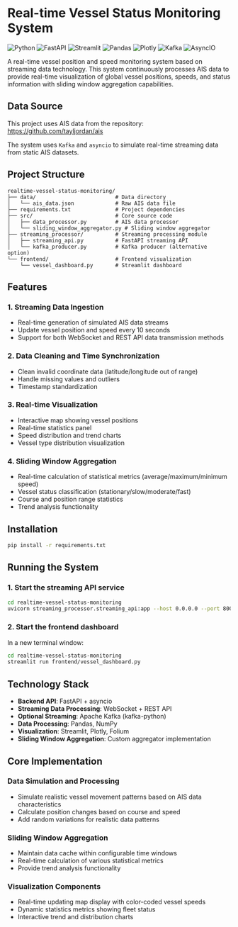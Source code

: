 # Real-time Vessel Status Monitoring System

![Python](https://img.shields.io/badge/python-3.8%2B-blue)
![FastAPI](https://img.shields.io/badge/fastapi-0.68.0-green)
![Streamlit](https://img.shields.io/badge/streamlit-1.12.0-orange)
![Pandas](https://img.shields.io/badge/pandas-1.3.0-yellow)
![Plotly](https://img.shields.io/badge/plotly-5.0.0-blue)
![Kafka](https://img.shields.io/badge/kafka-2.8.0-red)
![AsyncIO](https://img.shields.io/badge/asyncio-%20-lightblue)

A real-time vessel position and speed monitoring system based on streaming data technology. This system continuously processes AIS data to provide real-time visualization of global vessel positions, speeds, and status information with sliding window aggregation capabilities.

## Data Source

This project uses AIS data from the repository: https://github.com/tayljordan/ais

The system uses ```Kafka``` and ```asyncio``` to simulate real-time streaming data from static AIS datasets.

## Project Structure

```
realtime-vessel-status-monitoring/
├── data/                         # Data directory
│   └── ais_data.json             # Raw AIS data file
├── requirements.txt              # Project dependencies
├── src/                          # Core source code
│   ├── data_processor.py         # AIS data processor
│   └── sliding_window_aggregator.py # Sliding window aggregator
├── streaming_processor/          # Streaming processing module
│   ├── streaming_api.py          # FastAPI streaming API
│   └── kafka_producer.py         # Kafka producer (alternative option)
└── frontend/                     # Frontend visualization
    └── vessel_dashboard.py       # Streamlit dashboard
```

## Features

### 1. Streaming Data Ingestion
- Real-time generation of simulated AIS data streams
- Update vessel position and speed every 10 seconds
- Support for both WebSocket and REST API data transmission methods

### 2. Data Cleaning and Time Synchronization
- Clean invalid coordinate data (latitude/longitude out of range)
- Handle missing values and outliers
- Timestamp standardization

### 3. Real-time Visualization
- Interactive map showing vessel positions
- Real-time statistics panel
- Speed distribution and trend charts
- Vessel type distribution visualization

### 4. Sliding Window Aggregation
- Real-time calculation of statistical metrics (average/maximum/minimum speed)
- Vessel status classification (stationary/slow/moderate/fast)
- Course and position range statistics
- Trend analysis functionality

## Installation

```bash
pip install -r requirements.txt
```

## Running the System

### 1. Start the streaming API service

```bash
cd realtime-vessel-status-monitoring
uvicorn streaming_processor.streaming_api:app --host 0.0.0.0 --port 8000
```

### 2. Start the frontend dashboard

In a new terminal window:

```bash
cd realtime-vessel-status-monitoring
streamlit run frontend/vessel_dashboard.py
```

## Technology Stack

- **Backend API**: FastAPI + asyncio
- **Streaming Data Processing**: WebSocket + REST API
- **Optional Streaming**: Apache Kafka (kafka-python)
- **Data Processing**: Pandas, NumPy
- **Visualization**: Streamlit, Plotly, Folium
- **Sliding Window Aggregation**: Custom aggregator implementation

## Core Implementation

### Data Simulation and Processing
- Simulate realistic vessel movement patterns based on AIS data characteristics
- Calculate position changes based on course and speed
- Add random variations for realistic data patterns

### Sliding Window Aggregation
- Maintain data cache within configurable time windows
- Real-time calculation of various statistical metrics
- Provide trend analysis functionality

### Visualization Components
- Real-time updating map display with color-coded vessel speeds
- Dynamic statistics metrics showing fleet status
- Interactive trend and distribution charts